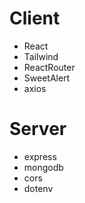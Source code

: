 
# Client
- React
- Tailwind
- ReactRouter 
- SweetAlert
- axios



# Server
- express
- mongodb
- cors
- dotenv
